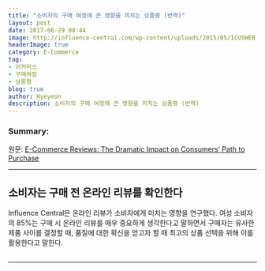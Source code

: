 ```yaml
---
title: "소비자의 구매 여정에 큰 영향을 끼치는 상품평 (번역)"
layout: post
date: 2017-06-29 08:44
image: http://influence-central.com/wp-content/uploads/2015/05/ICUSWEB.png
headerImage: true
category: E-Commerce
tag:
- 이커머스
- 구매여정
- 상품평
blog: true
author: Hyeyeon
description: 소비자의 구매 여정에 큰 영향을 끼치는 상품평 (번역)
---
```


### Summary:

원문: [E-Commerce Reviews: The Dramatic Impact on Consumers’ Path to Purchase](http://influence-central.com/e-commerce-reviews-the-dramatic-impact-of-online-reviews-on-consumers-purchasing-journey/)

---

## 소비자는 구매 전 온라인 리뷰를 확인한다

Influence Central은 온라인 리뷰가 소비자에게 미치는 영향을 연구했다. 여성 소비자의 85%는 구매 시 온라인 리뷰를 매우 중요하게 생각한다고 말하면서 구매자는 유사한 제품 사이를 결정할 때, 품질에 대한 확신을 얻고자 할 때 최고의 상품 선택을 위해 이를 활용한다고 말한다.




##

---
